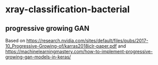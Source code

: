# xray-classification-bacterial

## progressive growing GAN

Based on https://research.nvidia.com/sites/default/files/pubs/2017-10_Progressive-Growing-of/karras2018iclr-paper.pdf
and https://machinelearningmastery.com/how-to-implement-progressive-growing-gan-models-in-keras/
